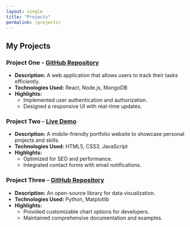 ```yaml
---
layout: single
title: "Projects"
permalink: /projects/
---
```


## My Projects

### **Project One** - [GitHub Repository](https://github.com/Ishwar75/project-one)
- **Description:** A web application that allows users to track their tasks efficiently.
- **Technologies Used:** React, Node.js, MongoDB
- **Highlights:**
  - Implemented user authentication and authorization.
  - Designed a responsive UI with real-time updates.

### **Project Two** - [Live Demo](https://project-two-demo.com)
- **Description:** A mobile-friendly portfolio website to showcase personal projects and skills.
- **Technologies Used:** HTML5, CSS3, JavaScript
- **Highlights:**
  - Optimized for SEO and performance.
  - Integrated contact forms with email notifications.

### **Project Three** - [GitHub Repository](https://github.com/Ishwar75/project-three)
- **Description:** An open-source library for data visualization.
- **Technologies Used:** Python, Matplotlib
- **Highlights:**
  - Provided customizable chart options for developers.
  - Maintained comprehensive documentation and examples.
